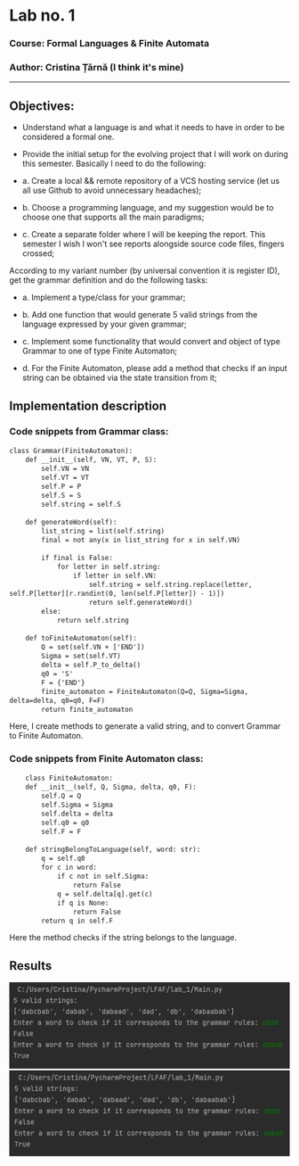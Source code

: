# Lab no. 1

### Course: Formal Languages & Finite Automata
### Author: Cristina Țărnă (I think it's mine)

----

## Objectives:

* Understand what a language is and what it needs to have in order to be considered a formal one.

* Provide the initial setup for the evolving project that I will work on during this semester. Basically I need to do the following:

* a. Create a local && remote repository of a VCS hosting service (let us all use Github to avoid unnecessary headaches);

 * b. Choose a programming language, and my suggestion would be to choose one that supports all the main paradigms;

* c. Create a separate folder where I will be keeping the report. This semester I wish I won't see reports alongside source code files, fingers crossed;

According to my variant number (by universal convention it is register ID), get the grammar definition and do the following tasks:

* a. Implement a type/class for your grammar;

* b. Add one function that would generate 5 valid strings from the language expressed by your given grammar;

* c. Implement some functionality that would convert and object of type Grammar to one of type Finite Automaton;

* d. For the Finite Automaton, please add a method that checks if an input string can be obtained via the state transition from it;



## Implementation description

### Code snippets from Grammar class:

```
class Grammar(FiniteAutomaton):
    def __init__(self, VN, VT, P, S):
        self.VN = VN
        self.VT = VT
        self.P = P
        self.S = S
        self.string = self.S

    def generateWord(self):
        list_string = list(self.string)
        final = not any(x in list_string for x in self.VN)

        if final is False:
            for letter in self.string:
                if letter in self.VN:
                    self.string = self.string.replace(letter, self.P[letter][r.randint(0, len(self.P[letter]) - 1)])
                    return self.generateWord()
        else:
            return self.string

    def toFiniteAutomaton(self):
        Q = set(self.VN + ['END'])
        Sigma = set(self.VT)
        delta = self.P_to_delta()
        q0 = 'S'
        F = {'END'}
        finite_automaton = FiniteAutomaton(Q=Q, Sigma=Sigma, delta=delta, q0=q0, F=F)
        return finite_automaton
```
Here, I create methods to generate a valid string, and to convert Grammar to Finite Automaton.

### Code snippets from Finite Automaton class:

```
    class FiniteAutomaton:
    def __init__(self, Q, Sigma, delta, q0, F):
        self.Q = Q
        self.Sigma = Sigma
        self.delta = delta
        self.q0 = q0
        self.F = F

    def stringBelongToLanguage(self, word: str):
        q = self.q0
        for c in word:
            if c not in self.Sigma:
                return False
            q = self.delta[q].get(c)
            if q is None:
                return False
        return q in self.F
```
Here the method checks if the string belongs to the language.


## Results

![img.png](../images/img.png)
![img.png](../images/img1.png)